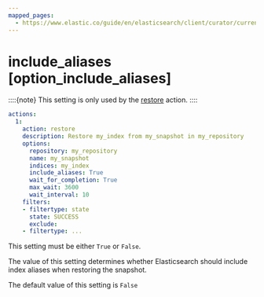 ```yaml
---
mapped_pages:
  - https://www.elastic.co/guide/en/elasticsearch/client/curator/current/option_include_aliases.html
---
```


# include_aliases [option_include_aliases]

::::{note}
This setting is only used by the [restore](/reference/restore.md) action.
::::


```yaml
actions:
  1:
    action: restore
    description: Restore my_index from my_snapshot in my_repository
    options:
      repository: my_repository
      name: my_snapshot
      indices: my_index
      include_aliases: True
      wait_for_completion: True
      max_wait: 3600
      wait_interval: 10
    filters:
    - filtertype: state
      state: SUCCESS
      exclude:
    - filtertype: ...
```

This setting must be either `True` or `False`.

The value of this setting determines whether Elasticsearch should include index aliases when restoring the snapshot.

The default value of this setting is `False`

